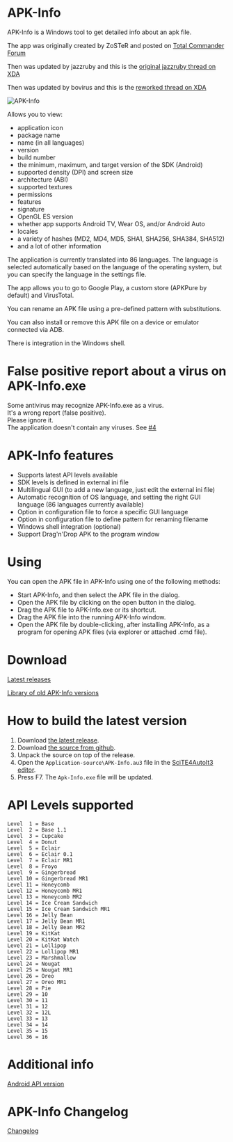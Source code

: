 # APK-Info
APK-Info is a Windows tool to get detailed info about an apk file.

The app was originally created by ZoSTeR and posted on [Total Commander Forum](https://www.ghisler.ch/board/viewtopic.php?t=32908)

Then was updated by jazzruby and this is the [original jazzruby thread on XDA](https://forum.xda-developers.com/showthread.php?t=2359373)

Then was updated by bovirus and this is the [reworked thread on XDA](https://forum.xda-developers.com/showthread.php?t=3614970)

![APK-Info](https://github.com/Enyby/APK-Info/blob/master/screenshot.png?raw=true "APK-Info")

Allows you to view:
- application icon
- package name
- name (in all languages)
- version
- build number
- the minimum, maximum, and target version of the SDK (Android)
- supported density (DPI) and screen size
- architecture (ABI)
- supported textures
- permissions
- features
- signature
- OpenGL ES version
- whether app supports Android TV, Wear OS, and/or Android Auto
- locales
- a variety of hashes (MD2, MD4, MD5, SHA1, SHA256, SHA384, SHA512)
- and a lot of other information

The application is currently translated into 86 languages.
The language is selected automatically based on the language of the operating system, but you can specify the language in the settings file.

The app allows you to go to Google Play, a custom store (APKPure by default) and VirusTotal.

You can rename an APK file using a pre-defined pattern with substitutions.

You can also install or remove this APK file on a device or emulator connected via ADB.

There is integration in the Windows shell.

# False positive report about a virus on APK-Info.exe

Some antivirus may recognize APK-Info.exe as a virus.   
It's a wrong report (false positive).   
Please ignore it.   
The application doesn't contain any viruses. See [#4](https://github.com/Enyby/APK-Info/issues/4)

# APK-Info features
- Supports latest API levels available
- SDK levels is defined in external ini file
- Multilingual GUI (to add a new language, just edit the external ini file)
- Automatic recognition of OS language, and setting the right GUI language (86 languages currently available)
- Option in configuration file to force a specific GUI language
- Option in configuration file to define pattern for renaming filename
- Windows shell integration (optional)
- Support Drag'n'Drop APK to the program window

# Using
You can open the APK file in APK-Info using one of the following methods:
- Start APK-Info, and then select the APK file in the dialog.
- Open the APK file by clicking on the open button in the dialog.
- Drag the APK file to APK-Info.exe or its shortcut.
- Drag the APK file into the running APK-Info window.
- Open the APK file by double-clicking, after installing APK-Info, as a program for opening APK files (via explorer or attached .cmd file).

# Download
[Latest releases](https://github.com/Enyby/APK-Info/releases)

[Library of old APK-Info versions](https://mega.nz/#F!DNZxjaAb!2Xx8Y_CO6PYwGDnLRgS5_g)

# How to build the latest version

1. Download [the latest release](https://github.com/Enyby/APK-Info/releases/latest).
2. Download [the source from github](https://github.com/Enyby/APK-Info/archive/master.zip).
3. Unpack the source on top of the release.
4. Open the `Application-source\APK-Info.au3` file in the [SciTE4AutoIt3 editor](https://www.autoitscript.com/site/autoit-script-editor/downloads/).
5. Press F7. The `Apk-Info.exe` file will be updated.

# API Levels supported
```
Level  1 = Base
Level  2 = Base 1.1
Level  3 = Cupcake
Level  4 = Donut
Level  5 = Eclair
Level  6 = Eclair 0.1
Level  7 = Eclair MR1
Level  8 = Froyo
Level  9 = Gingerbread
Level 10 = Gingerbread MR1
Level 11 = Honeycomb
Level 12 = Honeycomb MR1
Level 13 = Honeycomb MR2
Level 14 = Ice Cream Sandwich
Level 15 = Ice Cream Sandwich MR1
Level 16 = Jelly Bean
Level 17 = Jelly Bean MR1
Level 18 = Jelly Bean MR2
Level 19 = KitKat
Level 20 = KitKat Watch
Level 21 = Lollipop
Level 22 = Lollipop MR1
Level 23 = Marshmallow
Level 24 = Nougat
Level 25 = Nougat MR1
Level 26 = Oreo
Level 27 = Oreo MR1
Level 28 = Pie
Level 29 = 10
Level 30 = 11
Level 31 = 12
Level 32 = 12L
Level 33 = 13
Level 34 = 14
Level 35 = 15
Level 36 = 16
```

# Additional info
[Android API version](https://developer.android.com/studio/releases/platforms)

# APK-Info Changelog
[Changelog](Documents/Changelog.txt)
